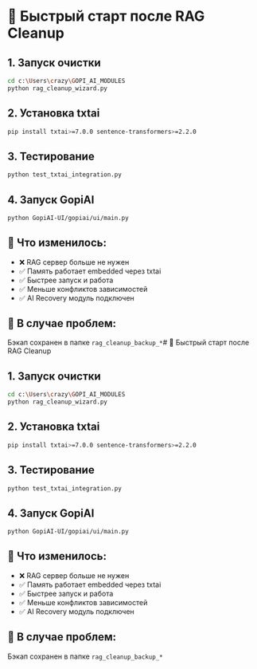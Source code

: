 # 🚀 Быстрый старт после RAG Cleanup

## 1. Запуск очистки
```bash
cd c:\Users\crazy\GOPI_AI_MODULES
python rag_cleanup_wizard.py
```

## 2. Установка txtai
```bash
pip install txtai>=7.0.0 sentence-transformers>=2.2.0
```

## 3. Тестирование
```bash
python test_txtai_integration.py
```

## 4. Запуск GopiAI
```bash
python GopiAI-UI/gopiai/ui/main.py
```

## 🎯 Что изменилось:
- ❌ RAG сервер больше не нужен
- ✅ Память работает embedded через txtai  
- ✅ Быстрее запуск и работа
- ✅ Меньше конфликтов зависимостей
- ✅ AI Recovery модуль подключен

## 🔧 В случае проблем:
Бэкап сохранен в папке `rag_cleanup_backup_*`# 🚀 Быстрый старт после RAG Cleanup

## 1. Запуск очистки
```bash
cd c:\Users\crazy\GOPI_AI_MODULES
python rag_cleanup_wizard.py
```

## 2. Установка txtai
```bash
pip install txtai>=7.0.0 sentence-transformers>=2.2.0
```

## 3. Тестирование
```bash
python test_txtai_integration.py
```

## 4. Запуск GopiAI
```bash
python GopiAI-UI/gopiai/ui/main.py
```

## 🎯 Что изменилось:
- ❌ RAG сервер больше не нужен
- ✅ Память работает embedded через txtai  
- ✅ Быстрее запуск и работа
- ✅ Меньше конфликтов зависимостей
- ✅ AI Recovery модуль подключен

## 🔧 В случае проблем:
Бэкап сохранен в папке `rag_cleanup_backup_*`